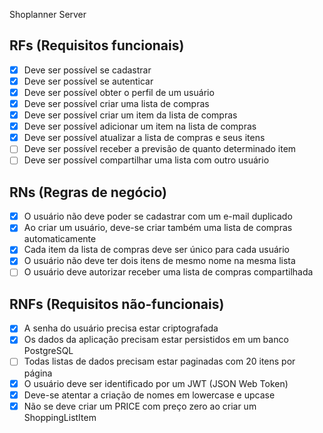 Shoplanner Server

## RFs (Requisitos funcionais)

- [x] Deve ser possível se cadastrar
- [x] Deve ser possível se autenticar
- [x] Deve ser possível obter o perfil de um usuário
- [x] Deve ser possível criar uma lista de compras
- [x] Deve ser possível criar um item da lista de compras
- [x] Deve ser possível adicionar um item na lista de compras
- [x] Deve ser possível atualizar a lista de compras e seus itens
- [ ] Deve ser possível receber a previsão de quanto determinado item
- [ ] Deve ser possível compartilhar uma lista com outro usuário

## RNs (Regras de negócio)

- [x] O usuário não deve poder se cadastrar com um e-mail duplicado
- [x] Ao criar um usuário, deve-se criar também uma lista de compras automaticamente
- [x] Cada item da lista de compras deve ser único para cada usuário
- [x] O usuário não deve ter dois itens de mesmo nome na mesma lista
- [ ] O usuário deve autorizar receber uma lista de compras compartilhada

## RNFs (Requisitos não-funcionais)

- [x] A senha do usuário precisa estar criptografada
- [x] Os dados da aplicação precisam estar persistidos em um banco PostgreSQL
- [ ] Todas listas de dados precisam estar paginadas com 20 itens por página
- [x] O usuário deve ser identificado por um JWT (JSON Web Token)
- [x] Deve-se atentar a criação de nomes em lowercase e upcase
- [x] Não se deve criar um PRICE com preço zero ao criar um ShoppingListItem
